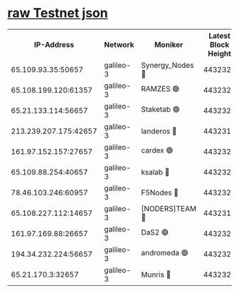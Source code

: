 [raw Testnet json](https://rpc-check.androt.stavr.tech/androt/rpcandrot_result.json)
=

<table><tr><th>IP-Address</th><th>Network</th><th>Moniker</th><th>Latest Block Height</th><th>Earliest Block Height</th><th>Catching Up</th><th>Tx Index</th><th>Voting Power</th><th>Scan Time</th></tr><tr><td>65.109.93.35:50657</td><td>galileo-3</td><td>Synergy_Nodes 🔴</td><td>4432323</td><td>0</td><td>False</td><td>on</td><td>960605</td><td>2023-12-29T18:21:24.839062191UTC</td></tr><tr><td>65.108.199.120:61357</td><td>galileo-3</td><td>RAMZES 🟢</td><td>4432320</td><td>1</td><td>False</td><td>on</td><td>0</td><td>2023-12-29T18:21:11.520303019UTC</td></tr><tr><td>65.21.133.114:56657</td><td>galileo-3</td><td>Staketab 🟢</td><td>4432323</td><td>90001</td><td>False</td><td>on</td><td>0</td><td>2023-12-29T18:21:25.699570601UTC</td></tr><tr><td>213.239.207.175:42657</td><td>galileo-3</td><td>landeros 🔴</td><td>4432319</td><td>2642001</td><td>False</td><td>on</td><td>73</td><td>2023-12-29T18:20:59.379027778UTC</td></tr><tr><td>161.97.152.157:27657</td><td>galileo-3</td><td>cardex 🟢</td><td>4432323</td><td>2945323</td><td>False</td><td>on</td><td>0</td><td>2023-12-29T18:21:25.146210539UTC</td></tr><tr><td>65.109.88.254:40657</td><td>galileo-3</td><td>ksalab 🔴</td><td>4432320</td><td>3000356</td><td>False</td><td>on</td><td>31618</td><td>2023-12-29T18:21:07.080096616UTC</td></tr><tr><td>78.46.103.246:60957</td><td>galileo-3</td><td>F5Nodes 🔴</td><td>4432323</td><td>3057001</td><td>False</td><td>off</td><td>24</td><td>2023-12-29T18:21:25.380478072UTC</td></tr><tr><td>65.108.227.112:14657</td><td>galileo-3</td><td>[NODERS]TEAM 🔴</td><td>4432319</td><td>3176323</td><td>False</td><td>on</td><td>959621</td><td>2023-12-29T18:20:59.715063018UTC</td></tr><tr><td>161.97.169.88:26657</td><td>galileo-3</td><td>DaS2 🟢</td><td>4432320</td><td>4326001</td><td>False</td><td>on</td><td>0</td><td>2023-12-29T18:21:06.730588619UTC</td></tr><tr><td>194.34.232.224:56657</td><td>galileo-3</td><td>andromeda 🟢</td><td>4432320</td><td>4332320</td><td>False</td><td>off</td><td>0</td><td>2023-12-29T18:21:06.200137833UTC</td></tr><tr><td>65.21.170.3:32657</td><td>galileo-3</td><td>Munris 🔴</td><td>4432321</td><td>4332321</td><td>False</td><td>off</td><td>416</td><td>2023-12-29T18:21:16.342424509UTC</td></tr></table>
